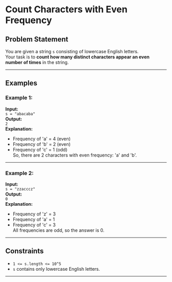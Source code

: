 # Count Characters with Even Frequency

## Problem Statement

You are given a string `s` consisting of lowercase English letters.  
Your task is to **count how many distinct characters appear an even number of times** in the string.

---

## Examples

### Example 1:
**Input:**  
`s = "abacaba"`  
**Output:**  
`2`  
**Explanation:**  
- Frequency of 'a' = 4 (even)  
- Frequency of 'b' = 2 (even)  
- Frequency of 'c' = 1 (odd)  
So, there are 2 characters with even frequency: 'a' and 'b'.

---

### Example 2:
**Input:**  
`s = "zzacccz"`  
**Output:**  
`0`  
**Explanation:**  
- Frequency of 'z' = 3  
- Frequency of 'a' = 1  
- Frequency of 'c' = 3  
All frequencies are odd, so the answer is 0.

---

## Constraints

- `1 <= s.length <= 10^5`
- `s` contains only lowercase English letters.

---
